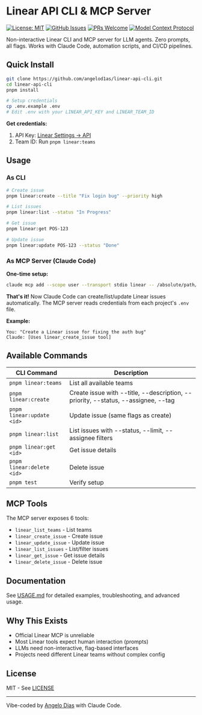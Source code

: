 # Linear API CLI & MCP Server

[![License: MIT](https://img.shields.io/badge/License-MIT-yellow.svg)](https://opensource.org/licenses/MIT)
[![GitHub Issues](https://img.shields.io/github/issues/angelod1as/linear-api-cli.svg)](https://github.com/angelod1as/linear-api-cli/issues)
[![PRs Welcome](https://img.shields.io/badge/PRs-welcome-brightgreen.svg)](https://github.com/angelod1as/linear-api-cli/blob/main/CONTRIBUTING.md)
[![Model Context Protocol](https://img.shields.io/badge/MCP-Server-blue.svg)](https://modelcontextprotocol.io)

Non-interactive Linear CLI and MCP server for LLM agents. Zero prompts, all flags. Works with Claude Code, automation scripts, and CI/CD pipelines.

## Quick Install

```bash
git clone https://github.com/angelod1as/linear-api-cli.git
cd linear-api-cli
pnpm install

# Setup credentials
cp .env.example .env
# Edit .env with your LINEAR_API_KEY and LINEAR_TEAM_ID
```

**Get credentials:**
1. API Key: [Linear Settings → API](https://linear.app/settings/api)
2. Team ID: Run `pnpm linear:teams`

## Usage

### As CLI

```bash
# Create issue
pnpm linear:create --title "Fix login bug" --priority high

# List issues
pnpm linear:list --status "In Progress"

# Get issue
pnpm linear:get POS-123

# Update issue
pnpm linear:update POS-123 --status "Done"
```

### As MCP Server (Claude Code)

**One-time setup:**
```bash
claude mcp add --scope user --transport stdio linear -- /absolute/path/to/linear-api/start-mcp-server.sh
```

**That's it!** Now Claude Code can create/list/update Linear issues automatically. The MCP server reads credentials from each project's `.env` file.

**Example:**
```
You: "Create a Linear issue for fixing the auth bug"
Claude: [Uses linear_create_issue tool]
```

## Available Commands

| CLI Command | Description |
|-------------|-------------|
| `pnpm linear:teams` | List all available teams |
| `pnpm linear:create` | Create issue with --title, --description, --priority, --status, --assignee, --tag |
| `pnpm linear:update <id>` | Update issue (same flags as create) |
| `pnpm linear:list` | List issues with --status, --limit, --assignee filters |
| `pnpm linear:get <id>` | Get issue details |
| `pnpm linear:delete <id>` | Delete issue |
| `pnpm test` | Verify setup |

## MCP Tools

The MCP server exposes 6 tools:
- `linear_list_teams` - List teams
- `linear_create_issue` - Create issue
- `linear_update_issue` - Update issue
- `linear_list_issues` - List/filter issues
- `linear_get_issue` - Get issue details
- `linear_delete_issue` - Delete issue

## Documentation

See [USAGE.md](./USAGE.md) for detailed examples, troubleshooting, and advanced usage.

## Why This Exists

- Official Linear MCP is unreliable
- Most Linear tools expect human interaction (prompts)
- LLMs need non-interactive, flag-based interfaces
- Projects need different Linear teams without complex config

## License

MIT - See [LICENSE](./LICENSE)

---

Vibe-coded by [Angelo Dias](https://www.angelodias.com.br) with Claude Code.
